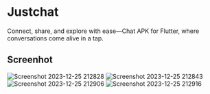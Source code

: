# Justchat

Connect, share, and explore with ease—Chat APK for Flutter, where conversations come alive in a tap.

## Screenhot
![Screenshot 2023-12-25 212828](https://github.com/dev-rahul-0/Justchat/assets/114253454/8840413e-9efa-4c3a-9f91-bf40e0e01488)
![Screenshot 2023-12-25 212843](https://github.com/dev-rahul-0/Justchat/assets/114253454/65296b60-9c5f-402b-8aaa-ab03f6e92dd9)
![Screenshot 2023-12-25 212906](https://github.com/dev-rahul-0/Justchat/assets/114253454/2703de00-3611-4168-872e-80f8db119295)
![Screenshot 2023-12-25 212916](https://github.com/dev-rahul-0/Justchat/assets/114253454/f49a6507-633f-41d5-b75c-70da83b6ad33)
